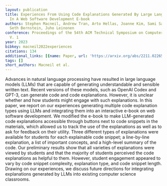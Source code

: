 ```yaml
---
layout: publication
title: Experiences From Using Code Explanations Generated By Large Language Models
  In A Web Software Development E-book
authors: Stephen Macneil, Andrew Tran, Arto Hellas, Joanne Kim, Sami Sarsa, Paul Denny,
  Seth Bernstein, Juho Leinonen
conference: Proceedings of the 54th ACM Technical Symposium on Computer Science Education
  V. 1
year: 2023
bibkey: macneil2022experiences
citations: 134
additional_links: [{name: Paper, url: 'https://arxiv.org/abs/2211.02265'}]
tags: []
short_authors: Macneil et al.
---
```

Advances in natural language processing have resulted in large language
models (LLMs) that are capable of generating understandable and sensible
written text. Recent versions of these models, such as OpenAI Codex and GPT-3,
can generate code and code explanations. However, it is unclear whether and how
students might engage with such explanations. In this paper, we report on our
experiences generating multiple code explanation types using LLMs and
integrating them into an interactive e-book on web software development. We
modified the e-book to make LLM-generated code explanations accessible through
buttons next to code snippets in the materials, which allowed us to track the
use of the explanations as well as to ask for feedback on their utility. Three
different types of explanations were available for students for each
explainable code snippet; a line-by-line explanation, a list of important
concepts, and a high-level summary of the code. Our preliminary results show
that all varieties of explanations were viewed by students and that the
majority of students perceived the code explanations as helpful to them.
However, student engagement appeared to vary by code snippet complexity,
explanation type, and code snippet length. Drawing on our experiences, we
discuss future directions for integrating explanations generated by LLMs into
existing computer science classrooms.